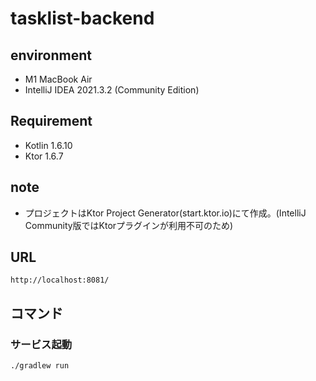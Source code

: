 # tasklist-backend

## environment
- M1 MacBook Air
- IntelliJ IDEA 2021.3.2 (Community Edition)

## Requirement
- Kotlin 1.6.10
- Ktor 1.6.7

## note
- プロジェクトはKtor Project Generator(start.ktor.io)にて作成。(IntelliJ Community版ではKtorプラグインが利用不可のため)

## URL
```
http://localhost:8081/
```

## コマンド

### サービス起動
```
./gradlew run
```
